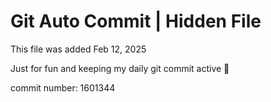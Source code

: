 # Git Auto Commit | Hidden File

This file was added Feb 12, 2025

Just for fun and keeping my daily git commit active 🤪

commit number: 1601344
